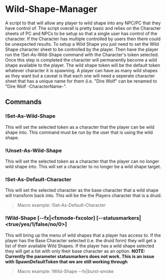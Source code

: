 # Wild-Shape-Manager
  A script to that will allow any player to wild shape into any NPC/PC that they have control of. The script overall is pretty basic and relies on the Character sheets of PC and NPCs to be setup so that a single user has control of the character. If the Character has multiple controlled by users then there could be unexpected results. 
  To setup a Wild Shape you just need to set the Wild Shape character sheet to be controlled by the player. Then have the player run the !Set-As-Wild-Shape command with the Character's token selected. Once this step is completed the character will permanently become a wild shape available to the player. The wild shape token will be the default token whatever character it is spawning. 
  A player can have as many wild shapes as they want but a caveat is that each one will need a seperate character sheet that has a unique name for them (i.e. "Dire Wolf" can be renamed to "Dire Wolf -CharacterName-".

## Commands
### !Set-As-Wild-Shape
  This will set the selected token as a character that the player can be wild shape into. This command must be run by the user that is using the wild shape.

### !Unset-As-Wild-Shape
  This will set the selected token as a character that the player can no longer wild shape into. This will set a character to no longer be a wild shape target.
  
### !Set-As-Default-Character <Character ID>
  This will set the selected character as the base character that a wild shape will transform back into. This will be the the Players character that is a druid.
  
> Macro example: !Set-As-Default-Character
### !Wild-Shape [--fx|<fxmode-fxcolor] [--statusmarkers|<true/yes/1/false/no/0>]
  This will bring up the menu of wild shapes that a player has access to. If the player has the Base Character selected (i.e. the druid form) they will get a list of their available Wild Shapes. If the player has a wild shape selected they will get a list with only their base character as an option. 
  __NOTE: Currently the parameter statusmarkers does not work. This is an issue with SpawnDefaultToken that we are still working through__
> Macro example: !Wild-Shape --fx|burst-smoke
